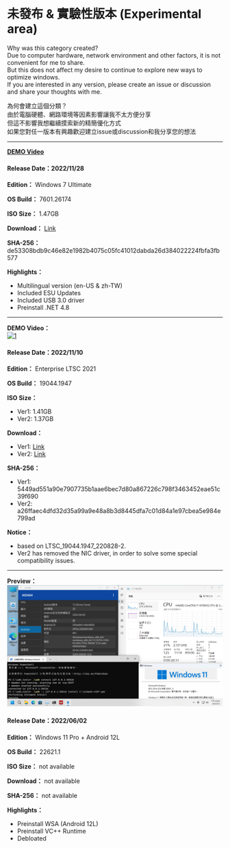 # 未發布 & 實驗性版本 (Experimental area)

Why was this category created?  
Due to computer hardware, network environment and other factors, it is not convenient for me to share.  
But this does not affect my desire to continue to explore new ways to optimize windows.  
If you are interested in any version, please create an issue or discussion and share your thoughts with me.  

為何會建立這個分類？  
由於電腦硬體、網路環境等因素影響讓我不太方便分享  
但這不影響我想繼續摸索新的精簡優化方式  
如果您對任一版本有興趣歡迎建立issue或discussion和我分享您的想法  

----

**[DEMO Video](https://www.youtube.com/watch?v=5agihRLxw58)**

#### Release Date：2022/11/28

**Edition：** Windows 7 Ultimate

**OS Build：** 7601.26174

**ISO Size：** 1.47GB

**Download：** [Link](https://github.com/WhatTheBlock/WindowsSimplify/releases/download/iso/7601.26174_MultLang_221127.iso)

**SHA-256：** de53308bdb9c46e82e1982b4075c05fc41012dabda26d384022224fbfa3fb577

**Highlights：**
- Multilingual version (en-US & zh-TW)
- Included ESU Updates
- Included USB 3.0 driver
- Preinstall .NET 4.8

----

**DEMO Video：** <br>
[![1](https://github.com/WhatTheBlock/WindowsSimplify/blob/master/preview/LTSC_19044.1947_en_221110.png)](http://www.youtube.com/watch?v=ZoKfF0162lo "DEMO Video")

#### Release Date：2022/11/10

**Edition：** Enterprise LTSC 2021

**OS Build：** 19044.1947

**ISO Size：**
- Ver1: 1.41GB
- Ver2: 1.37GB

**Download：**
- Ver1: [Link](https://github.com/WhatTheBlock/WindowsSimplify/releases/download/iso/LTSC_19044.1947_en_221110.iso)
- Ver2: [Link](https://github.com/WhatTheBlock/WindowsSimplify/releases/download/iso/LTSC_19044.1947_en_221110-2.iso)

**SHA-256：**
- Ver1: 5449ad551a90e7907735b1aae6bec7d80a867226c798f3463452eae51c39f690
- Ver2: a26ffaec4dfd32d35a99a9e48a8b3d8445dfa7c01d84a1e97cbea5e984e799ad

**Notice：**
- based on LTSC_19044.1947_220828-2.
- Ver2 has removed the NIC driver, in order to solve some special compatibility issues.

----

**Preview：**
![1](/preview/22621.1_220522.png)

#### Release Date：2022/06/02

**Edition：** Windows 11 Pro + Android 12L

**OS Build：** 22621.1

**ISO Size：** not available

**Download：** not available

**SHA-256：** not available

**Highlights：**
- Preinstall WSA (Android 12L)
- Preinstall VC++ Runtime
- Debloated

